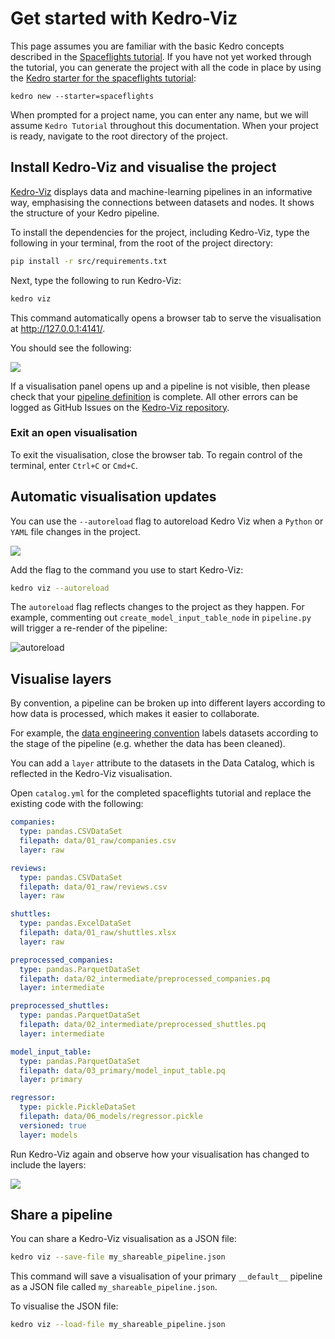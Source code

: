 # Get started with Kedro-Viz

This page assumes you are familiar with the basic Kedro concepts described in the [Spaceflights tutorial](../tutorial/spaceflights_tutorial.md). If you have not yet worked through the tutorial, you can generate the project with all the code in place by using the [Kedro starter for the spaceflights tutorial](https://github.com/kedro-org/kedro-starters/tree/main/spaceflights):

```
kedro new --starter=spaceflights
```

When prompted for a project name, you can enter any name, but we will assume `Kedro Tutorial` throughout this documentation. When your project is ready, navigate to the root directory of the project.


## Install Kedro-Viz and visualise the project

[Kedro-Viz](https://github.com/kedro-org/kedro-viz) displays data and machine-learning pipelines in an informative way, emphasising the connections between datasets and nodes. It shows the structure of your Kedro pipeline.

To install the dependencies for the project, including Kedro-Viz, type the following in your terminal, from the root of the project directory:

```bash
pip install -r src/requirements.txt
```

Next, type the following to run Kedro-Viz:

```bash
kedro viz
```

This command automatically opens a browser tab to serve the visualisation at http://127.0.0.1:4141/.

You should see the following:

![](../meta/images/pipeline_visualisation.png)

If a visualisation panel opens up and a pipeline is not visible, then please check that your [pipeline definition](../tutorial/create_a_pipeline.md) is complete. All other errors can be logged as GitHub Issues on the [Kedro-Viz repository](https://github.com/kedro-org/kedro-viz).

### Exit an open visualisation
To exit the visualisation, close the browser tab. To regain control of the terminal, enter `Ctrl+C` or `Cmd+C`.

## Automatic visualisation updates

You can use the `--autoreload` flag to autoreload Kedro Viz when a `Python` or `YAML` file changes in the project.

![](../meta/images/kedro_viz_autoreload.gif)

Add the flag to the command you use to start Kedro-Viz:

```bash
kedro viz --autoreload
```

The `autoreload` flag reflects changes to the project as they happen. For example, commenting out `create_model_input_table_node` in `pipeline.py` will trigger a re-render of the pipeline:

![autoreload](../meta/images/autoreload.gif)

## Visualise layers

By convention, a pipeline can be broken up into different layers according to how data is processed, which makes it easier to collaborate.

For example, the [data engineering convention](../faq/faq.md#what-is-data-engineering-convention) labels datasets according to the stage of the pipeline (e.g. whether the data has been cleaned).

You can add a `layer` attribute to the datasets in the Data Catalog, which is reflected in the Kedro-Viz visualisation.

Open `catalog.yml` for the completed spaceflights tutorial and replace the existing code with the following:

```yaml
companies:
  type: pandas.CSVDataSet
  filepath: data/01_raw/companies.csv
  layer: raw

reviews:
  type: pandas.CSVDataSet
  filepath: data/01_raw/reviews.csv
  layer: raw

shuttles:
  type: pandas.ExcelDataSet
  filepath: data/01_raw/shuttles.xlsx
  layer: raw

preprocessed_companies:
  type: pandas.ParquetDataSet
  filepath: data/02_intermediate/preprocessed_companies.pq
  layer: intermediate

preprocessed_shuttles:
  type: pandas.ParquetDataSet
  filepath: data/02_intermediate/preprocessed_shuttles.pq
  layer: intermediate

model_input_table:
  type: pandas.ParquetDataSet
  filepath: data/03_primary/model_input_table.pq
  layer: primary

regressor:
  type: pickle.PickleDataSet
  filepath: data/06_models/regressor.pickle
  versioned: true
  layer: models
```

Run Kedro-Viz again and observe how your visualisation has changed to include the layers:

![](../meta/images/pipeline_visualisation_with_layers.png)

## Share a pipeline

You can share a Kedro-Viz visualisation as a JSON file:

```bash
kedro viz --save-file my_shareable_pipeline.json
```

This command will save a visualisation of your primary `__default__` pipeline as a JSON file called `my_shareable_pipeline.json`.

To visualise the JSON file:

```bash
kedro viz --load-file my_shareable_pipeline.json
```
